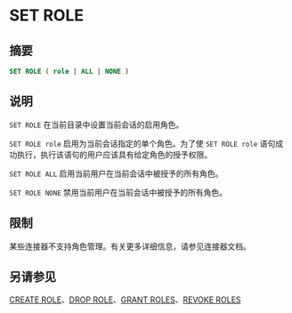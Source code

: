 
# SET ROLE

## 摘要

``` sql
SET ROLE ( role | ALL | NONE )
```

## 说明

`SET ROLE` 在当前目录中设置当前会话的启用角色。

`SET ROLE role` 启用为当前会话指定的单个角色。为了使 `SET ROLE role` 语句成功执行，执行该语句的用户应该具有给定角色的授予权限。

`SET ROLE ALL` 启用当前用户在当前会话中被授予的所有角色。

`SET ROLE NONE` 禁用当前用户在当前会话中被授予的所有角色。

## 限制

某些连接器不支持角色管理。有关更多详细信息，请参见连接器文档。

## 另请参见

[CREATE ROLE](./create-role.html)、[DROP ROLE](./drop-role.html)、[GRANT ROLES](./grant-roles.html)、[REVOKE ROLES](./revoke-roles.html)